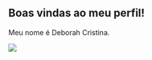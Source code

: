 ## Boas vindas ao meu perfil!

Meu nome é Deborah Cristina.

![](https://media.tenor.com/d0LjYO8W5KMAAAAM/the-simpsons-lisa-simpson.gif)

